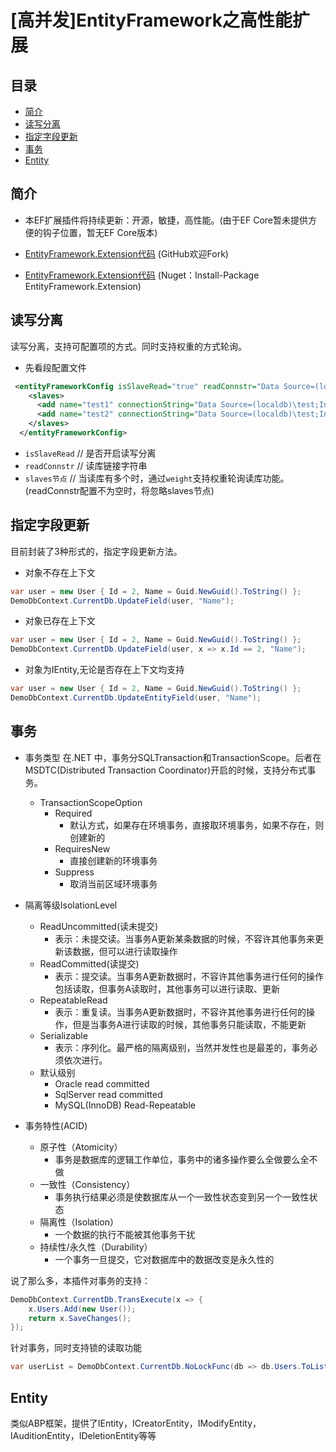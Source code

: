 # [高并发]EntityFramework之高性能扩展

## 目录
- [简介](#简介)
- [读写分离](#读写分离)
- [指定字段更新](#指定字段更新)
- [事务](#事务)
- [Entity](#entity)

## 简介
- 本EF扩展插件将持续更新：开源，敏捷，高性能。(由于EF Core暂未提供方便的钩子位置，暂无EF Core版本)

- [EntityFramework.Extension代码](https://github.com/NeverCL/EntityFramework.Extension) (GitHub欢迎Fork)

- [EntityFramework.Extension代码](https://www.nuget.org/packages/EntityFramework.Extension/) (Nuget：Install-Package EntityFramework.Extension)

## 读写分离
读写分离，支持可配置项的方式。同时支持权重的方式轮询。

- 先看段配置文件
```xml
 <entityFrameworkConfig isSlaveRead="true" readConnstr="Data Source=(localdb)\test;Initial Catalog=Demo;Integrated Security=True;">
    <slaves>
      <add name="test1" connectionString="Data Source=(localdb)\test;Initial Catalog=Demo;Integrated Security=True;" weight="1"/>
      <add name="test2" connectionString="Data Source=(localdb)\test;Initial Catalog=Demo;Integrated Security=True;" weight="10"/>
    </slaves>
  </entityFrameworkConfig>
```
- `isSlaveRead`   // 是否开启读写分离
- `readConnstr`   // 读库链接字符串
- `slaves节点`    // 当读库有多个时，通过`weight`支持权重轮询读库功能。(readConnstr配置不为空时，将忽略slaves节点)

## 指定字段更新
目前封装了3种形式的，指定字段更新方法。

- 对象不存在上下文
```c#
var user = new User { Id = 2, Name = Guid.NewGuid().ToString() };
DemoDbContext.CurrentDb.UpdateField(user, "Name");
```

- 对象已存在上下文
```c#
var user = new User { Id = 2, Name = Guid.NewGuid().ToString() };
DemoDbContext.CurrentDb.UpdateField(user, x => x.Id == 2, "Name");
```

- 对象为IEntity,无论是否存在上下文均支持
```c#
var user = new User { Id = 2, Name = Guid.NewGuid().ToString() };
DemoDbContext.CurrentDb.UpdateEntityField(user, "Name");
```
## 事务
- 事务类型
在.NET 中，事务分SQLTransaction和TransactionScope。后者在MSDTC(Distributed Transaction Coordinator)开启的时候，支持分布式事务。
    - TransactionScopeOption
        - Required
            - 默认方式，如果存在环境事务，直接取环境事务，如果不存在，则创建新的
        - RequiresNew
            - 直接创建新的环境事务
        - Suppress
            - 取消当前区域环境事务

- 隔离等级IsolationLevel
    - ReadUncommitted(读未提交)
        - 表示：未提交读。当事务A更新某条数据的时候，不容许其他事务来更新该数据，但可以进行读取操作
    - ReadCommitted(读提交)
        - 表示：提交读。当事务A更新数据时，不容许其他事务进行任何的操作包括读取，但事务A读取时，其他事务可以进行读取、更新
    - RepeatableRead
        - 表示：重复读。当事务A更新数据时，不容许其他事务进行任何的操作，但是当事务A进行读取的时候，其他事务只能读取，不能更新
    - Serializable
        - 表示：序列化。最严格的隔离级别，当然并发性也是最差的，事务必须依次进行。
    - 默认级别
        - Oracle	read committed
        - SqlServer	read committed
        - MySQL(InnoDB)	Read-Repeatable

- 事务特性(ACID)
    - 原子性（Atomicity）
        - 事务是数据库的逻辑工作单位，事务中的诸多操作要么全做要么全不做
    - 一致性（Consistency）
        - 事务执行结果必须是使数据库从一个一致性状态变到另一个一致性状态
    - 隔离性（Isolation）
        - 一个数据的执行不能被其他事务干扰
    - 持续性/永久性（Durability）
        - 一个事务一旦提交，它对数据库中的数据改变是永久性的

说了那么多，本插件对事务的支持：

```c#
DemoDbContext.CurrentDb.TransExecute(x => {
    x.Users.Add(new User());
    return x.SaveChanges();
});
```

针对事务，同时支持锁的读取功能
```c#
var userList = DemoDbContext.CurrentDb.NoLockFunc(db => db.Users.ToList());
```

## Entity
类似ABP框架，提供了IEntity，ICreatorEntity，IModifyEntity，IAuditionEntity，IDeletionEntity等等